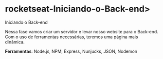 # rocketseat-Iniciando-o-Back-end> 

Iniciando o Back-end

Nessa fase vamos criar um servidor e levar nosso website para o Back-end. Com o uso de ferramentas necessárias, teremos uma página mais dinâmica.

**Ferramentas**: Node.js, NPM, Express, Nunjucks, JSON, Nodemon
